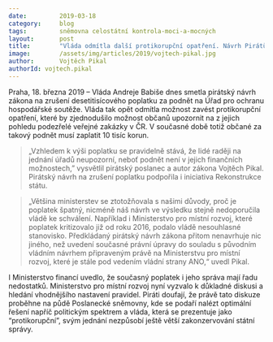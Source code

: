 ```yaml
---
date:         2019-03-18
category:     blog
tags:         sněmovna celostátní kontrola-moci-a-mocných
layout:       post
title:        "Vláda odmítla další protikorupční opatření. Návrh Pirátů by zjednodušil možnost občanů upozornit na podezřelé zakázky"
image:        /assets/img/articles/2019/vojtech-pikal.jpg
author:       Vojtěch Pikal
authorId: vojtech.pikal
---
```


Praha, 18. března 2019 – Vláda Andreje Babiše dnes smetla pirátský návrh zákona na zrušení desetitisícového poplatku za podnět na Úřad pro ochranu hospodářské soutěže. Vláda tak opět odmítla možnost zavést protikorupční opatření, které by zjednodušilo možnost občanů upozornit na z jejich pohledu podezřelé veřejné zakázky v ČR. V současné době totiž občané za takový podnět musí zaplatit 10 tisíc korun. 

> „Vzhledem k výši poplatku se pravidelně stává, že lidé raději na jednání úřadů neupozorní, neboť podnět není v jejich finančních možnostech,” vysvětlil pirátský poslanec a autor zákona Vojtěch Pikal. Pirátský návrh na zrušení poplatku podpořila i iniciativa Rekonstrukce státu. 

> „Většina ministerstev se ztotožňovala s našimi důvody, proč je poplatek špatný, nicméně náš návrh ve výsledku stejně nedoporučila vládě ke schválení. Například i Ministerstvo pro místní rozvoj, které poplatek kritizovalo již od roku 2016, podalo vládě nesouhlasné stanovisko. Předkládaný pirátský návrh zákona přitom nenavrhuje nic jiného, než uvedení současné právní úpravy do souladu s původním vládním návrhem připraveným právě na Ministerstvu pro místní rozvoj, které je stále pod vedením vládní strany ANO,“ uvedl Pikal.

I Ministerstvo financí uvedlo, že současný poplatek i jeho správa mají řadu nedostatků. Ministerstvo pro místní rozvoj nyní vyzvalo k důkladné diskusi a hledání vhodnějšího nastavení pravidel. Piráti doufají, že právě tato diskuze proběhne na půdě Poslanecké sněmovny, kde se podaří nalézt optimální řešení napříč politickým spektrem a vláda, která se prezentuje jako “protikorupční”, svým jednání nezpůsobí ještě větší zakonzervování státní správy.
